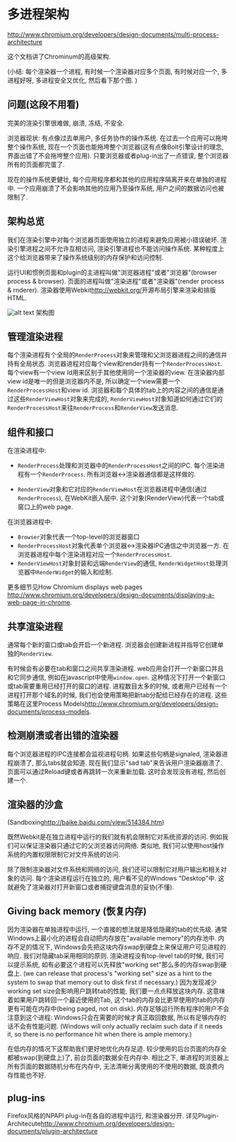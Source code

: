 # 多进程架构
http://www.chromium.org/developers/design-documents/multi-process-architecture

这个文档讲了Chrominum的高级架构.

(小结: 每个渲染器一个进程, 有时候一个渲染器对应多个页面, 有时候对应一个, 多进程好呀, 多进程安全又优化, 然后看下那个图. )

## 问题(这段不用看)

完美的渲染引擎很难做, 崩溃, 冻结, 不安全. 

浏览器现状: 有点像过去单用户, 多任务协作的操作系统. 在过去一个应用可以拖垮整个操作系统, 现在一个页面也能拖垮整个浏览器(这有点像Bolt引擎设计的理念, 界面出错了不会拖垮整个应用). 只要浏览器或者plug-in出了一点错误, 整个浏览器所有的页面都完蛋了. 

现在的操作系统更健壮, 每个应用程序都和其他的应用程序隔离开来在单独的进程中. 一个应用崩溃了不会影响其他的应用乃至操作系统, 用户之间的数据访问也被限制了. 

## 架构总览

我们在渲染引擎中对每个浏览器页面使用独立的进程来避免应用被小错误破坏. 渲染引擎进程之间不允许互相访问, 渲染引擎进程也不能访问操作系统. 某种程度上这个给浏览器带来了操作系统级别的内存保护和访问控制. 

运行UI和惯例页面和plugin的主进程叫做"浏览器进程"或者"浏览器"(browser process & browser). 页面的进程叫做"渲染进程"或者"渲染器"(render process & rnderer). 渲染器使用Webkit<http://webkit.org/>开源布局引擎来渲染和排版HTML. 

![alt text](http://www.chromium.org/_/rsrc/1220197832277/developers/design-documents/multi-process-architecture/arch.png "到底是进程啊还是线程啊还有为什么有的Render有一个view有的有两个啊")
架构图

## 管理渲染进程

每个渲染进程有个全局的`RenderProcess`对象来管理和父浏览器进程之间的通信并持有全局状态. 浏览器进程对应每个view和render持有一个`RenderProcessHost`. 每个view有一个view Id用来区别于其他使用同一个渲染器的view. 在渲染器内部view id是唯一的但是浏览器内不是, 所以确定一个view需要一个`RenderProcessHost`和view id. 浏览器和每个具体的tab上的内容之间的通信是通过这些`RenderViewHost`对象来完成的, `RenderViewHost`对象知道如何通过它们的`RenderProcessHost`来往`RenderProcess`和`RenderView`发送消息. 

## 组件和接口

在渲染进程中:

* `RenderProcess`处理和浏览器中的`RenderProcessHost`之间的IPC. 每个渲染进程有一个`RenderProcess`. 所有浏览器<->渲染器通信都是这样做的. 

* `RenderView`对象和它对应的`RenderViewHost`在浏览器进程中通信(通过`RenderProcess`), 在WebKit嵌入层中. 这个对象(RenderView)代表一个tab或窗口上的web page. 

在浏览器进程中: 

* `Browser`对象代表一个top-level的浏览器窗口
* `RenderProcessHost`对象代表单个浏览器<->渲染器IPC通信之中浏览器一方. 在浏览器进程中每个渲染进程对应一个`RenderProcessHost`. 
* `RenderViewHost`对象封装和远端`RenderView`的通信, `RenderWidgetHost`处理浏览器中`RenderWidget`的输入和绘制. 

更多细节见How Chromium displays web pages <http://www.chromium.org/developers/design-documents/displaying-a-web-page-in-chrome>. 

## 共享渲染进程

通常每个新的窗口或tab会开启一个新进程. 浏览器会创建新进程并指导它创建单独的`RenderView`. 

有时候会有必要在tab和窗口之间共享渲染进程. web应用会打开一个新窗口并且和它同步通信, 例如在javascript中使用`window.open`. 这种情况下打开一个新窗口或tab需要重用已经打开的窗口的进程. 进程数目太多的时候, 或者用户已经有一个进程打开那个域名的时候, 我们也会使用策略把新tab分配给已经存在的进程. 这些策略在这里Process Models<http://www.chromium.org/developers/design-documents/process-models>. 

## 检测崩溃或者出错的渲染器

每个浏览器进程的IPC连接都会监视进程句柄. 如果这些句柄是signaled, 渲染器进程崩溃了, 那么tabs就会知道. 现在我们显示"sad tab"来告诉用户渲染器崩溃了. 页面可以通过Reload键或者再跳转一次来重新加载. 这时会发现没有进程, 然后创建一个. 

## 渲染器的沙盒

(Sandboxing<http://baike.baidu.com/view/514384.htm>)

既然Webkit是在独立进程中运行的我们就有机会限制它对系统资源的访问. 例如我们可以保证渲染器只通过它的父浏览器访问网络. 类似地, 我们可以使用host操作系统的内置权限限制它对文件系统的访问. 

除了限制渲染器对文件系统和网络的访问, 我们还可以限制它对用户输出和相关对象的访问. 每个渲染进程运行在独立的, 用户看不见的Windows "Desktop"中. 这就避免了渲染器对打开新窗口或者捕捉键盘消息的妥协(不懂). 

## Giving back memory (恢复内存)

因为渲染器在单独进程中运行, 一个直接的想法就是降低隐藏的tab的优先级. 通常Windows上最小化的进程会自动把内存放在"available memory"的内存池中. 内存不足的情况下, Windows会先把这块内存swap到硬盘上来保证用户可见进程的响应. 我们对隐藏tab采用相同的原则. 渲染进程没有top-level tab的时候, 我们可以提示系统, 如有必要这个进程可以先释放"working set"那么多的内存swap到硬盘上. (we can release that process's "working set" size as a hint to the system to swap that memory out to disk first if necessary.) 因为发现减少working set size会影响用户跳转tab的性能, 我们要一点点释放这块内存. 这意味着如果用户跳转回一个最近使用的Tab, 这个tab的内存会比更早使用的tab的内存更有可能在内存中(being paged, not on disk). 内存足够运行所有程序的用户不会注意到这个进程: Windows只会在需要的时候才真正取回数据, 所以有足够内存的话不会有性能问题. (Windows will only actually reclaim such data if it needs it, so there is no performance hit when there is ample memory.)

在低内存的情况下这帮助我们更好地优化内存足迹. 较少使用的后台页面的内存全都被swap(到硬盘上)了, 前台页面的数据全在内存中. 相比之下, 单进程的浏览器上所有页面的数据随机分布在内存中, 无法清晰分离使用的不使用的数据, 既浪费内存性能也不好. 

## plug-ins

Firefox风格的NPAPI plug-in在各自的进程中运行, 和渲染器分开. 详见Plugin-Architecute<http://www.chromium.org/developers/design-documents/plugin-architecture>
